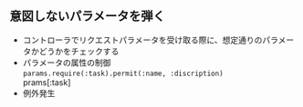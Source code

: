 ## 意図しないパラメータを弾く
- コントローラでリクエストパラメータを受け取る際に、想定通りのパラメータかどうかをチェックする
- パラメータの属性の制御  
`params.require(:task).permit(:name, :discription)`  
prams[:task]  
- 例外発生

